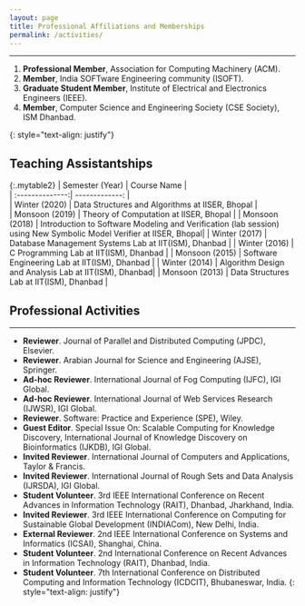 ```yaml
---
layout: page
title: Professional Affiliations and Memberships
permalink: /activities/
---
```

---

<ol>
<li><strong>Professional Member</strong>, Association for Computing Machinery (ACM). </li>
<li><strong>Member</strong>, India SOFTware Engineering community (ISOFT). </li>
<li><strong>Graduate Student Member</strong>, Institute of Electrical and Electronics Engineers (IEEE). </li>
<li><strong>Member</strong>, Computer Science and Engineering Society (CSE Society), ISM Dhanbad. </li>
</ol>{: style="text-align: justify"}

## Teaching Assistantships

{:.mytable2}
| Semester (Year) | Course Name    |                       
| :--------------:| -------------: |   
| Winter (2020)    | Data Structures and Algorithms at IISER, Bhopal |  
| Monsoon (2019)   | Theory of Computation at IISER, Bhopal         | 
| Monsoon (2018)   | Introduction to Software Modeling and Verification (lab session) using New Symbolic Model Verifier at IISER, Bhopal|
| Winter (2017)    | Database Management Systems Lab at IIT(ISM), Dhanbad | 
| Winter (2016)    | C Programming Lab at IIT(ISM), Dhanbad               | 
| Monsoon (2015)   | Software Engineering Lab at IIT(ISM), Dhanbad      | 
| Winter (2014)    | Algorithm Design and Analysis Lab at IIT(ISM), Dhanbad| 
| Monsoon (2013)   | Data Structures Lab at IIT(ISM), Dhanbad              | 


## Professional Activities
---
- **Reviewer**. Journal of Parallel and Distributed Computing (JPDC), Elsevier.
- **Reviewer**. Arabian Journal for Science and Engineering (AJSE), Springer.
- **Ad-hoc Reviewer**. International Journal of Fog Computing (IJFC), IGI Global.
- **Ad-hoc Reviewer**. International Journal of Web Services Research (IJWSR), IGI Global.
- **Reviewer**. Software: Practice and Experience (SPE), Wiley.
- **Guest Editor**. Special Issue On: Scalable Computing for Knowledge Discovery, International Journal of Knowledge Discovery on Bioinformatics (IJKDB), IGI Global.
- **Invited Reviewer**. International Journal of Computers and Applications, Taylor & Francis.
- **Invited Reviewer**. International Journal of Rough Sets and Data Analysis (IJRSDA), IGI Global.
- **Student Volunteer**. 3rd IEEE International Conference on Recent Advances in Information Technology (RAIT), Dhanbad, Jharkhand, India.
- **Invited Reviewer**. 3rd IEEE International Conference on Computing for Sustainable Global Development (INDIACom), New Delhi, India.
- **External Reviewer**. 2nd IEEE International Conference on Systems and Informatics (ICSAI), Shanghai, China.
- **Student Volunteer**. 2nd International Conference on Recent Advances in Information Technology (RAIT), Dhanbad, India.
- **Student Volunteer**. 7th International Conference on Distributed Computing and Information Technology (ICDCIT), Bhubaneswar, India.
{: style="text-align: justify"}




